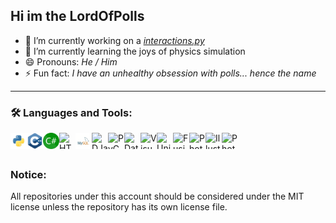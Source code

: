 ## Hi im the LordOfPolls

- 🔭 I’m currently working on a [*interactions.py*](https://github.com/interactions-py/interactions.py)
- 🌱 I’m currently learning the joys of physics simulation 
- 😄 Pronouns: *He / Him*
- ⚡ Fun fact: *I have an unhealthy obsession with polls... hence the name*
---
### 🛠 Languages and Tools: 

<img align="left" alt="Python" height="26" width="26" src="https://raw.githubusercontent.com/github/explore/80688e429a7d4ef2fca1e82350fe8e3517d3494d/topics/python/python.png" />
<img align="left" alt="C++" height="26" width="26" src="https://raw.githubusercontent.com/github/explore/80688e429a7d4ef2fca1e82350fe8e3517d3494d/topics/cpp/cpp.png" /> 
<img align="left" alt="C#" height="26" width="26" src="https://raw.githubusercontent.com/github/explore/80688e429a7d4ef2fca1e82350fe8e3517d3494d/topics/csharp/csharp.png" />
<img align="left" alt="HTML5" height="26" width="26" src="https://unpkg.com/simple-icons@v3/icons/html5.svg" />
<img align="left" alt="MySQL" height="26" width="26" src="https://raw.githubusercontent.com/github/explore/80688e429a7d4ef2fca1e82350fe8e3517d3494d/topics/mysql/mysql.png" />
<img align="left" alt="DJango" height="26" width="26" src="https://cdn.icon-icons.com/icons2/2107/PNG/512/file_type_django_icon_130645.png"/>
<img align="left" alt="PyCharm" height="26" width="26" src="https://resources.jetbrains.com/storage/products/pycharm/img/meta/pycharm_logo_300x300.png" />
<img align="left" alt="DataGrip" height="26" width="26" src="https://resources.jetbrains.com/storage/products/datagrip/img/meta/datagrip_logo_300x300.png" />
<img align="left" alt="Visual Studio" height="26" width="26" src="https://vignette.wikia.nocookie.net/logopedia/images/6/62/Brand_Visual_Studio_Win_2019.svg/revision/latest/scale-to-width-down/340?cb=20191019024151" />
<img align="left" alt="Unity" height="26" width="26" src="https://icon-library.com/images/unity-icon/unity-icon-1.jpg" />
<img align="left" alt="Fusion360" height="26" width="26" src="https://pluralsight.imgix.net/paths/path-icons/fusion360-5d76c87271.png" />
<img align="left" alt="Photoshop" height="26" width="26" src="https://logodownload.org/wp-content/uploads/2019/10/photoshop-logo-3.png" />
<img align="left" alt="Illustrator" height="26" width="26" src="https://upload.wikimedia.org/wikipedia/commons/thumb/6/66/Illustrator_CC_icon.png/492px-Illustrator_CC_icon.png" />
<img align="left" alt="Photoshop" height="26" width="26" src="https://cdn4.iconfinder.com/data/icons/logos-and-brands/512/4_Indesign_Adobe_logo_logos-512.png" />
<br />
<br />

### Notice:

All repositories under this account should be considered under the MIT license unless the repository has its own license file.
